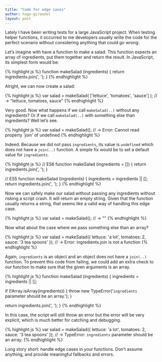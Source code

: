```yaml
---
title: "Code for edge cases"
author: hugo-giraudel
layout: post
---
```


Lately I have been writing tests for a large JavaScript project. When testing helper functions, it occurred to me developers usually write the code for the perfect scenario without considering anything that could go wrong.

Let’s imagine with have a function to make a salad. This function expects an array of ingredients, put them together and return the result. In JavaScript, its simplest form would be:

{% highlight js %}
function makeSalad (ingredients) {
  return ingredients.join(', ');
}
{% endhighlight %}

Alright, we can now create a salad:

{% highlight js %}
var salad = makeSalad( ['lettuce', 'tomatoes', 'sauce'] );
// -> "lettuce, tomatoes, sauce"
{% endhighlight %}

Very good. Now what happens if we call `makeSalad(..)` without any ingredients? Or if we call `makeSalad(..)` with something else than ingredients? Well let’s see.

{% highlight js %}
var salad = makeSalad();
// -> Error: Cannot read property 'join' of undefined
{% endhighlight %}

Indeed. Because we did not pass `ingredients`, its value is `undefined` which does not have a `join(..)` function. A simple fix would be to set a default value for `ingredients`.

{% highlight js %}
// ES6
function makeSalad (ingredients = []) {
  return ingredients.join(', ');
}

// ES5
function makeSalad (ingredients) {
  ingredients = ingredients || [];
  return ingredients.join(', ');
}
{% endhighlight %}

Now we can safely make our salad without passing any ingredients without risking a script crash. It will return an empty string. Given that the function usually returns a string, that seems like a valid way of handling this edge case.

{% highlight js %}
var salad = makeSalad();
// -> ""
{% endhighlight %}

Now what about the case where we pass something else than an array?

{% highlight js %}
var salad = makeSalad({
  lettuce: 'a lot',
  tomatoes: 2,
  sauce: '3 tea spoons'
});
// -> Error: ingredients.join is not a function
{% endhighlight %}

Again, `ingredients` is an object and an object does not have a `join(..)` function. To prevent this code from failing, we could add an extra check to our function to make sure that the given arguments is an array.

{% highlight js %}
function makeSalad (ingredients) {
  ingredients = ingredients || [];

  if (!Array.isArray(ingredients)) {
    throw new TypeError('`ingredients` parameter should be an array.');
  }

  return ingredients.join(', ');
}
{% endhighlight %}

In this case, the script will still throw an error but the error will be very explicit, which is much better for catching and debugging.

{% highlight js %}
var salad = makeSalad({
  lettuce: 'a lot',
  tomatoes: 2,
  sauce: '3 tea spoons'
});
// -> TypeError: `ingredients` parameter should be an array.
{% endhighlight %}

Long story short: handle edge cases in your functions. Don’t assume anything, and provide meaningful fallbacks and errors.
